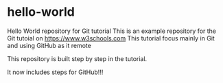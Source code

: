 # hello-world
Hello World repository for Git tutorial
This is an example repository for the Git tutoial on https://www.w3schools.com
This tutorial focus mainly in Git and using GitHub as it remote

This repository is built step by step in the tutorial.

It now includes steps for GitHub!!!
